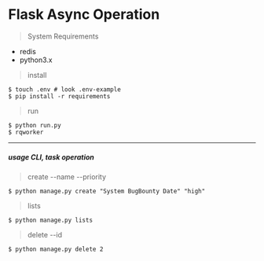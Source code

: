 # Flask Async Operation

> System Requirements
- redis
- python3.x


> install
```shell script
$ touch .env # look .env-example
$ pip install -r requirements
```
> run 
```shell script
$ python run.py
$ rqworker
```
---
##### usage CLI, task operation

> create --name --priority
```shell script
$ python manage.py create "System BugBounty Date" "high"
```
> lists
```shell script
$ python manage.py lists
```
> delete --id
```shell script
$ python manage.py delete 2
```